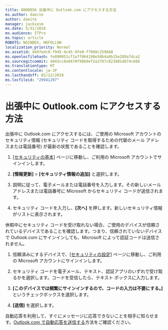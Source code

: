 ```yaml
---
title: 8000056 出張中に Outlook.com にアクセスする方法
ms.author: daeite
author: daeite
manager: jackiesm
ms.date: 5/31/2018
ms.audience: ITPro
ms.topic: article
ROBOTS: NOINDEX, NOFOLLOW
localization_priority: Normal
ms.assetid: d497edc0-f945-4c45-9fe0-f7060c259848
ms.openlocfilehash: fe890051cf1a7f064190e50b4a9b15e289a7dca2
ms.sourcegitcommit: dd43cc0a9470f98b8ef2a3787c823801d674c666
ms.translationtype: HT
ms.contentlocale: ja-JP
ms.lasthandoff: 02/12/2019
ms.locfileid: "29941297"
---
```

# <a name="how-to-access-outlookcom-while-traveling"></a>出張中に Outlook.com にアクセスする方法

出張中に Outlook.com にアクセスするには、ご使用の Microsoft アカウントのセキュリティ情報 (セキュリティ コードを取得するための代替のメール アドレスまたは電話番号) が最新の状態であることを確認します。
  
1. [[セキュリティの基本]](https://go.microsoft.com/fwlink/p/?linkid=842325) ページに移動し、ご利用の Microsoft アカウントでサインインします。 
    
2. **[情報更新]** \> **[セキュリティ情報の追加]** と選択します。 
    
3. 説明に従って、電子メールまたは電話番号を入力します。その新しいメール アドレスまたは電話番号に Microsoft からセキュリティ コードが送信されます。
    
4. セキュリティ コードを入力し、**[次へ]** を押します。新しいセキュリティ情報がリストに表示されます。 
    
休暇中にセキュリティ コードを受け取れない場合、ご使用のデバイスが信頼されているデバイスであることを確認します。つまり、信頼されていないデバイスで Outlook.com にサインインしても、Microsoft によって認証コードは送信されません。
  
1. 信頼済みにするデバイスで、[[セキュリティの設定]](https://go.microsoft.com/fwlink/p/?linkid=2002000&amp;clcid=0x409) ページに移動し、ご利用の Microsoft アカウントにサインインします。 
    
2. セキュリティ コードを電子メール、テキスト、認証アプリのいずれで受け取るかを選択します。コードを受信したら、テキスト ボックスに入力します。
    
3. **[このデバイスでは頻繁にサインインするので、コードの入力は不要にする。]** というチェックボックスを選択します。
    
4. **[送信]** を選択します。 
    
自動応答を利用して、すぐにメッセージに応答できないことを相手に知らせます。[Outlook.com で自動応答を送信する](https://go.microsoft.com/fwlink/p/?linkid=2002100&amp;clcid=0x409)方法をご確認ください。
  

